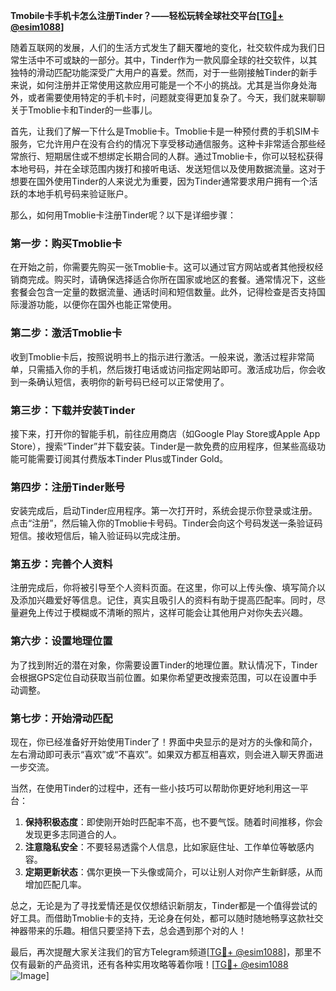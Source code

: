 **Tmobile卡手机卡怎么注册Tinder？——轻松玩转全球社交平台[[TG💪+ @esim1088](https://t.me/s/esim1088)]**

随着互联网的发展，人们的生活方式发生了翻天覆地的变化，社交软件成为我们日常生活中不可或缺的一部分。其中，Tinder作为一款风靡全球的社交软件，以其独特的滑动匹配功能深受广大用户的喜爱。然而，对于一些刚接触Tinder的新手来说，如何注册并正常使用这款应用可能是一个不小的挑战。尤其是当你身处海外，或者需要使用特定的手机卡时，问题就变得更加复杂了。今天，我们就来聊聊关于Tmoblie卡和Tinder的一些事儿。

首先，让我们了解一下什么是Tmoblie卡。Tmoblie卡是一种预付费的手机SIM卡服务，它允许用户在没有合约的情况下享受移动通信服务。这种卡非常适合那些经常旅行、短期居住或不想绑定长期合同的人群。通过Tmoblie卡，你可以轻松获得本地号码，并在全球范围内拨打和接听电话、发送短信以及使用数据流量。这对于想要在国外使用Tinder的人来说尤为重要，因为Tinder通常要求用户拥有一个活跃的本地手机号码来验证账户。

那么，如何用Tmoblie卡注册Tinder呢？以下是详细步骤：

### 第一步：购买Tmoblie卡

在开始之前，你需要先购买一张Tmoblie卡。这可以通过官方网站或者其他授权经销商完成。购买时，请确保选择适合你所在国家或地区的套餐。通常情况下，这些套餐会包含一定量的数据流量、通话时间和短信数量。此外，记得检查是否支持国际漫游功能，以便你在国外也能正常使用。

### 第二步：激活Tmoblie卡

收到Tmoblie卡后，按照说明书上的指示进行激活。一般来说，激活过程非常简单，只需插入你的手机，然后拨打电话或访问指定网站即可。激活成功后，你会收到一条确认短信，表明你的新号码已经可以正常使用了。

### 第三步：下载并安装Tinder

接下来，打开你的智能手机，前往应用商店（如Google Play Store或Apple App Store），搜索“Tinder”并下载安装。Tinder是一款免费的应用程序，但某些高级功能可能需要订阅其付费版本Tinder Plus或Tinder Gold。

### 第四步：注册Tinder账号

安装完成后，启动Tinder应用程序。第一次打开时，系统会提示你登录或注册。点击“注册”，然后输入你的Tmoblie卡号码。Tinder会向这个号码发送一条验证码短信。接收短信后，输入验证码以完成注册。

### 第五步：完善个人资料

注册完成后，你将被引导至个人资料页面。在这里，你可以上传头像、填写简介以及添加兴趣爱好等信息。记住，真实且吸引人的资料有助于提高匹配率。同时，尽量避免上传过于模糊或不清晰的照片，这样可能会让其他用户对你失去兴趣。

### 第六步：设置地理位置

为了找到附近的潜在对象，你需要设置Tinder的地理位置。默认情况下，Tinder会根据GPS定位自动获取当前位置。如果你希望更改搜索范围，可以在设置中手动调整。

### 第七步：开始滑动匹配

现在，你已经准备好开始使用Tinder了！界面中央显示的是对方的头像和简介，左右滑动即可表示“喜欢”或“不喜欢”。如果双方都互相喜欢，则会进入聊天界面进一步交流。

当然，在使用Tinder的过程中，还有一些小技巧可以帮助你更好地利用这一平台：

1. **保持积极态度**：即使刚开始时匹配率不高，也不要气馁。随着时间推移，你会发现更多志同道合的人。
2. **注意隐私安全**：不要轻易透露个人信息，比如家庭住址、工作单位等敏感内容。
3. **定期更新状态**：偶尔更换一下头像或简介，可以让别人对你产生新鲜感，从而增加匹配几率。

总之，无论是为了寻找爱情还是仅仅想结识新朋友，Tinder都是一个值得尝试的好工具。而借助Tmoblie卡的支持，无论身在何处，都可以随时随地畅享这款社交神器带来的乐趣。相信只要坚持下去，总会遇到那个对的人！

最后，再次提醒大家关注我们的官方Telegram频道[[TG💪+ @esim1088](https://t.me/s/esim1088)]，那里不仅有最新的产品资讯，还有各种实用攻略等着你哦！[[TG💪+ @esim1088](https://t.me/s/esim1088) ![Image](https://i.postimg.cc/4NQfJmqS/Snipaste-2025-05-13-00-14-12.png)]